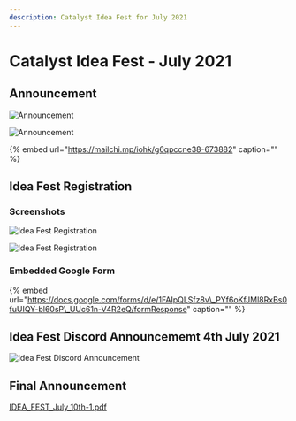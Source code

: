 ```yaml
---
description: Catalyst Idea Fest for July 2021
---
```


# Catalyst Idea Fest - July 2021

## Announcement

![Announcement](https://user-images.githubusercontent.com/25156451/124401593-24258f80-dd22-11eb-9b56-ce73ce3f9140.png)

![Announcement](https://user-images.githubusercontent.com/25156451/124401594-27208000-dd22-11eb-9391-f8c43b22de51.png)

{% embed url="https://mailchi.mp/iohk/g6qpccne38-673882" caption="" %}

## Idea Fest Registration

### Screenshots

![Idea Fest Registration](https://user-images.githubusercontent.com/25156451/124401341-ce041c80-dd20-11eb-8298-680b6e93a544.png)

![Idea Fest Registration](https://user-images.githubusercontent.com/25156451/124401395-3521d100-dd21-11eb-8fb0-c7c7d2654811.png)

### Embedded Google Form

{% embed url="https://docs.google.com/forms/d/e/1FAIpQLSfz8v\_PYf6oKfJMl8RxBs0fuUIQY-bl60sP\_UUc61n-V4R2eQ/formResponse" caption="" %}

## Idea Fest Discord Announcememt 4th July 2021

![Idea Fest Discord Announcement](https://user-images.githubusercontent.com/25156451/124841664-a82b8180-df85-11eb-830b-88332cdd6c91.png)

## Final Announcement

[IDEA_FEST_July_10th-1.pdf](https://github.com/Catalyst-Swarm/Catalyst-Swarm-Genesis/files/6794028/IDEA_FEST_July_10th-1.pdf)




